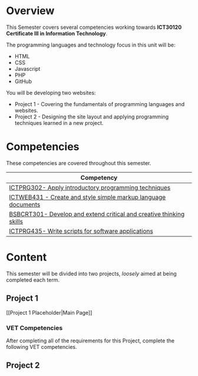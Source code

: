 # Overview
This Semester covers several competencies working towards **ICT30120 Certificate III in Information Technology**.

The programming languages and technology focus in this unit will be:
- HTML
- CSS
- Javascript
- PHP
- GitHub

You will be developing two websites:
- Project 1 - Covering the fundamentals of programming languages and websites.
- Project 2 - Designing the site layout and applying programming techniques learned in a new project.


# Competencies
These competencies are covered throughout this semester.

| Competency                                                                                                                |
| ------------------------------------------------------------------------------------------------------------------------- |
| [ICTPRG302- Apply introductory programming techniques](https://training.gov.au/Training/Details/ICTPRG302)                |
| [ICTWEB431 - Create and style simple markup language documents](https://training.gov.au/Training/Details/ICTWEB431)       |
| [BSBCRT301- Develop and extend critical and creative thinking skills](https://training.gov.au/Training/Details/BSBCRT301) |
| [ICTPRG435- Write scripts for software applications](https://training.gov.au/Training/Details/ICTPRG435)                  |


# Content
This semester will be divided into two projects, *loosely* aimed at being completed each term.

## Project 1

[[Project 1 Placeholder|Main Page]]


### VET Competencies
After completing all of the requirements for this Project, complete the following VET competencies.


## Project 2

